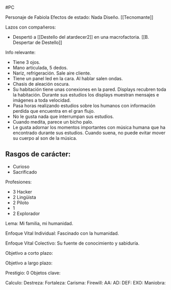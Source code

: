 #PC 

Personaje de Fabiola
Efectos de estado: Nada
Diseño. [[Tecnomante]]

Lazos con compañeros:
- Despertó a [[Destello del atardecer2]] en una macrofactoria. [[B. Despertar de Destello]]

Info relevante:
- Tiene 3 ojos. 
- Mano articulada, 5 dedos.
-  Nariz, refrigeración. Sale aire cliente.
- Tiene un panel led en la cara. Al hablar salen ondas.
- Chasis de aleación oscura.
- Su habitación tiene unas conexiones en la pared. Displays recubren toda la habitación. Durante sus estudios los displays muestran mensajes e imágenes a toda velocidad.
- Pasa horas realizando estudios sobre los humanos con información perdida que encuentra en el gran flujo.
- No le gusta nada que interrumpan sus estudios. 
- Cuando medita, parece un bicho palo. 
- Le gusta adornar los momentos importantes con música humana que ha encontrado durante sus estudios. Cuando suena, no puede evitar mover su cuerpo al son de la música.

Rasgos de carácter:
-  
- Curioso
- Sacrificado

Profesiones:
- 3 Hacker
- 2 Lingüista
- 2 Piloto
- 1 
- 2 Explorador

Lema:
Mi familia, mi humanidad.

Enfoque Vital Individual:
Fascinado con la humanidad.

Enfoque Vital Colectivo:
Su fuente de conocimiento y sabiduría.

Objetivo a corto plazo:


Objetivo a largo plazo:


Prestigio: 0
Objetos clave:

Calculo: 
Destreza: 
Fortaleza: 
Carisma: 
Firewill: 
AA: 
AD: 
DEF: 
EXO: 
Maniobra: 

